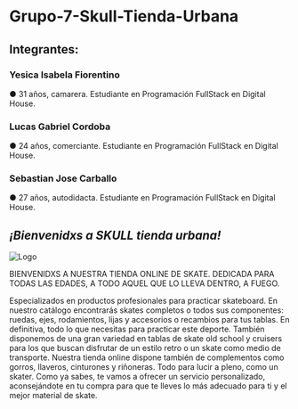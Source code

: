 # Grupo-7-Skull-Tienda-Urbana

## Integrantes:

### Yesica Isabela Fiorentino
● 31 años, camarera. Estudiante en Programación FullStack en Digital House.

### Lucas Gabriel Cordoba
● 24 años, comerciante. Estudiante en Programación FullStack en Digital House.

### Sebastian Jose Carballo
● 27 años, autodidacta. Estudiante en Programación FullStack en Digital House.

## ***¡Bienvenidxs a SKULL tienda urbana!***

![Logo](https://github.com/SebastianCarballo/grupo-7-skull-tienda-urbana/blob/main/extras/IMG-20220606-WA0041.jpg "Logo")

BIENVENIDXS A NUESTRA TIENDA ONLINE DE SKATE.
DEDICADA PARA TODAS LAS EDADES, A TODO AQUEL QUE LO LLEVA DENTRO, A FUEGO.

Especializados en productos profesionales para practicar skateboard. En nuestro catálogo encontrarás skates completos o todos sus componentes: ruedas, ejes, rodamientos, lijas y accesorios  o recambios para tus tablas. En definitiva, todo lo que necesitas para practicar este deporte. 
También disponemos de una gran variedad en tablas de skate old school y cruisers para los que buscan disfrutar de un estilo retro o un skate como medio de transporte.
Nuestra tienda online dispone también de complementos como gorros, llaveros, cinturones y riñoneras. Todo para lucir a pleno, como un skater.
Como ya sabes, te vamos a ofrecer un servicio personalizado, aconsejándote en tu compra para que te lleves lo más adecuado para ti y el mejor material de skate.